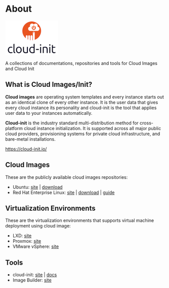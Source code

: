 # About

![logo.png](/logo.png)

A collections of documentations, repositories and tools for Cloud Images and Cloud Init

## What is Cloud Images/Init?

**Cloud images** are operating system templates and every instance starts out as an identical clone of every other instance. It is the user data that gives every cloud instance its personality and cloud-init is the tool that applies user data to your instances automatically.

**Cloud-init** is the industry standard multi-distribution method for cross-platform cloud instance initialization. It is supported across all major public cloud providers, provisioning systems for private cloud infrastructure, and bare-metal installations.

https://cloud-init.io/

## Cloud Images
These are the publicly available cloud images repositories:

- Ubuntu: [site](https://ubuntu.com/) | [download](https://cloud-images.ubuntu.com/)
- Red Hat Enterprise Linux: [site](https://www.redhat.com/en/technologies/linux-platforms/enterprise-linux/) | [download](https://developers.redhat.com/products/rhel/download/) | [guide](./rhel/README.md)

## Virtualization Environments
These are the virtualization environments that supports virtual machine deployment using cloud image:
- LXD: [site](https://canonical.com/lxd)
- Proxmox: [site](https://www.proxmox.com/)
- VMware vSphere: [site](https://www.vmware.com/products/cloud-infrastructure/vsphere/)

## Tools
- cloud-init: [site](https://cloud-init.io/) | [docs](https://cloudinit.readthedocs.io/en/latest/)
- Image Builder: [site](https://osbuild.org/)
